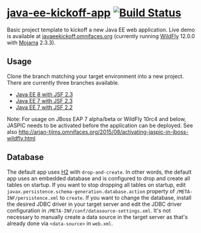 [java-ee-kickoff-app](http://javaeekickoff.omnifaces.org/) [![Build Status](https://travis-ci.org/javaeekickoff/java-ee-kickoff-app.svg?branch=master)](https://travis-ci.org/javaeekickoff/java-ee-kickoff-app)
===================

Basic project template to kickoff a new Java EE web application. Live demo is available at [javaeekickoff.omnifaces.org](http://javaeekickoff.omnifaces.org/) (currently running [WildFly](http://wildfly.org/) 12.0.0 with [Mojarra](https://github.com/javaserverfaces/mojarra/blob/master/README.md) 2.3.3).

## Usage

Clone the branch matching your target environment into a new project. There are currently three branches available.

- [Java EE 8 with JSF 2.3](https://github.com/javaeekickoff/java-ee-kickoff-app/tree/javaee8-jsf23)
- [Java EE 7 with JSF 2.3](https://github.com/javaeekickoff/java-ee-kickoff-app/tree/javaee7-jsf23)
- [Java EE 7 with JSF 2.2](https://github.com/javaeekickoff/java-ee-kickoff-app/tree/javaee7-jsf22)

Note: For usage on JBoss EAP 7 alpha/beta or WildFly 10rc4 and below, JASPIC needs to be activated before the application can be deployed. See also http://arjan-tijms.omnifaces.org/2015/08/activating-jaspic-in-jboss-wildfly.html

## Database

The default app uses [H2](http://www.h2database.com) with `drop-and-create`. In other words, the default app uses an embedded database and is configured to drop and create all tables on startup. If you want to stop dropping all tables on startup, edit `javax.persistence.schema-generation.database.action` property of `/META-INF/persistence.xml` to `create`. If you want to change the database, install the desired JDBC driver in your target server and edit the JDBC driver configuration in `/META-INF/conf/datasource-settings.xml`. It's not necessary to manually create a data source in the target server as that's already done via `<data-source>` in `web.xml`.
